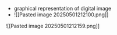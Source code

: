 - graphical representation of digital image
- ![[Pasted image 20250501212100.png]]

![[Pasted image 20250501212159.png]]

